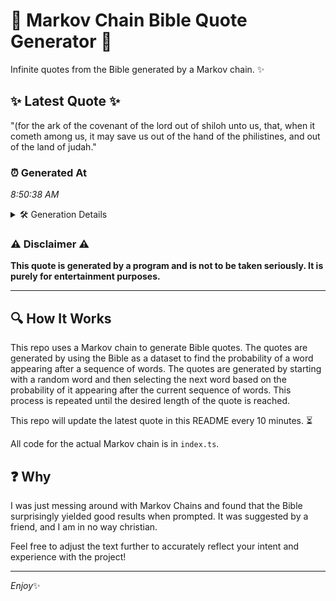 # 📖 Markov Chain Bible Quote Generator 📖

Infinite quotes from the Bible generated by a Markov chain. ✨

## ✨ Latest Quote ✨
"(for the ark of the covenant of the lord out of shiloh unto us, that, when it cometh among us, it may save us out of the hand of the philistines, and out of the land of judah."

### ⏰ Generated At
*8:50:38 AM*

<details>
    <summary>🛠️ Generation Details</summary>
    <p>
        <strong>🌱 Seed:</strong> (for<br>
        <strong>🔄 Iterations:</strong> 37<br>
        <strong>📜 Context History:</strong><br>[ (for ]: the<br>[ (for, the ]: ark<br>[ (for, the, ark ]: of<br>[ (for, the, ark, of ]: the<br>[ (for, the, ark, of, the ]: covenant<br>[ (for, the, ark, of, the, covenant ]: of<br>[ the, ark, of, the, covenant, of ]: the<br>[ ark, of, the, covenant, of, the ]: lord<br>[ of, the, covenant, of, the, lord ]: out<br>[ the, covenant, of, the, lord, out ]: of<br>[ covenant, of, the, lord, out, of ]: shiloh<br>[ of, the, lord, out, of, shiloh ]: unto<br>[ the, lord, out, of, shiloh, unto ]: us,<br>[ lord, out, of, shiloh, unto, us, ]: that,<br>[ out, of, shiloh, unto, us,, that, ]: when<br>[ of, shiloh, unto, us,, that,, when ]: it<br>[ shiloh, unto, us,, that,, when, it ]: cometh<br>[ unto, us,, that,, when, it, cometh ]: among<br>[ us,, that,, when, it, cometh, among ]: us,<br>[ that,, when, it, cometh, among, us, ]: it<br>[ when, it, cometh, among, us,, it ]: may<br>[ it, cometh, among, us,, it, may ]: save<br>[ cometh, among, us,, it, may, save ]: us<br>[ among, us,, it, may, save, us ]: out<br>[ us,, it, may, save, us, out ]: of<br>[ it, may, save, us, out, of ]: the<br>[ may, save, us, out, of, the ]: hand<br>[ save, us, out, of, the, hand ]: of<br>[ us, out, of, the, hand, of ]: the<br>[ out, of, the, hand, of, the ]: philistines,<br>[ of, the, hand, of, the, philistines, ]: and<br>[ the, hand, of, the, philistines,, and ]: out<br>[ hand, of, the, philistines,, and, out ]: of<br>[ of, the, philistines,, and, out, of ]: the<br>[ the, philistines,, and, out, of, the ]: land<br>[ philistines,, and, out, of, the, land ]: of<br>[ and, out, of, the, land, of ]: judah.<br>
    </p>
</details>

### ⚠️ Disclaimer ⚠️
**This quote is generated by a program and is not to be taken seriously. It is purely for entertainment purposes.**

---

## 🔍 How It Works

This repo uses a Markov chain to generate Bible quotes. The quotes are generated by using the Bible as a dataset to find the probability of a word appearing after a sequence of words. The quotes are generated by starting with a random word and then selecting the next word based on the probability of it appearing after the current sequence of words. This process is repeated until the desired length of the quote is reached.

This repo will update the latest quote in this README every 10 minutes. ⏳

All code for the actual Markov chain is in `index.ts`.

## ❓ Why

I was just messing around with Markov Chains and found that the Bible surprisingly yielded good results when prompted. 
It was suggested by a friend, and I am in no way christian.

Feel free to adjust the text further to accurately reflect your intent and experience with the project!

---

*Enjoy*✨
